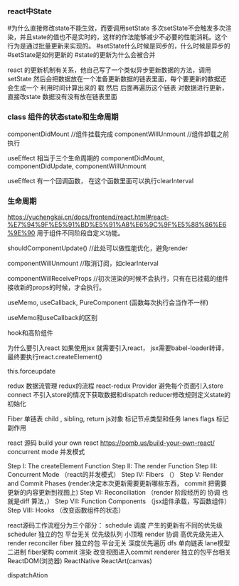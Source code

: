 ### react中State
#为什么直接修改state不能生效，而要调用setState
多次setState不会触发多次渲染，并且state的值也不是实时的，这样的作法能够减少不必要的性能消耗。这个行为是通过批量更新来实现的。
#setState什么时候是同步的，什么时候是异步的
#setState是如何更新的
#state的更新为什么会被合并

react 的更新机制有关系，他自己写了一个类似异步更新数据的方法，调用setState  然后会把数据放在一个准备更新数据的链表里面，每个要更新的数据还会生成一个 利用时间计算出来的 戳
然后 后面再遍历这个链表 对数据进行更新，直接改state 数据没有没有放在链表里面


### class 组件的状态state和生命周期

componentDidMount //组件挂载完成
componentWillUnmount //组件卸载之前执行

useEffect 相当于三个生命周期的 componentDidMount, componentDidUpdate, componentWillUnmount

useEffect 有一个回调函数， 在这个函数里面可以执行clearInterval

### 生命周期
https://yuchengkai.cn/docs/frontend/react.html#react-%E7%94%9F%E5%91%BD%E5%91%A8%E6%9C%9F%E5%88%86%E6%9E%90
用于组件不同阶段自定义功能。

shouldComponentUpdate() //此处可以做性能优化，避免render


componentWillUnmount //取消订阅，如clearInterval

componentWillReceiveProps //初次渲染的时候不会执行，只有在已挂载的组件接收新的props的时候，才会执行。

useMemo, useCallback, PureComponent  (函数每次执行会当作不一样)

useMemo和useCallback的区别

hook和高阶组件


为什么要引入react
如果使用jsx 就需要引入react， jsx需要babel-loader转译，最终要执行react.createElement()


this.forceupdate 

redux 数据流管理
redux的流程
react-redux
Provider 避免每个页面引入store
connect 不引入store的情况下获取数据和dispatch
reducer修改规则定义state的初始化

Fiber  单链表 child , sibling, return 
js对象 标记节点类型和任务
lanes 
flags 标记副作用


react 源码
build your own react
https://pomb.us/build-your-own-react/
concurrent mode 并发模式


Step I: The createElement Function
Step II: The render Function
Step III: Concurrent Mode （react的并发模式）
Step IV: Fibers （）
Step V: Render and Commit Phases (render决定本次更新需要更新哪些东西， commit 把需要更新的内容更新到视图上)
Step VI: Reconciliation （render 阶段经历的 协调 也就是diff 算法，）
Step VII: Function Components （jsx组件承载，写函数组件）
Step VIII: Hooks （改变函数组件的状态）

react源码工作流程分为三个部分：
schedule 调度 产生的更新有不同的优先级 scheduler  独立的包 平台无关  优先级队列 小顶堆
render 协调 高优先级先进入render  reconciler  fiber 独立的包 平台无关      深度优先遍历 dfs  单向链表   lane模型 二进制 fiber架构
commit 渲染 改变视图进入commit renderer  独立的包平台相关 ReactDOM(浏览器) ReactNative  ReactArt(canvas)    

dispatchAtion


